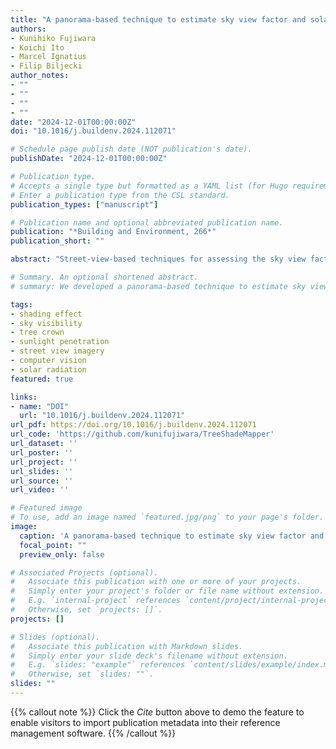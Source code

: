 ```yaml
---
title: "A panorama-based technique to estimate sky view factor and solar irradiance considering transmittance of tree canopies"
authors:
- Kunihiko Fujiwara
- Koichi Ito
- Marcel Ignatius
- Filip Biljecki
author_notes:
- ""
- ""
- ""
- ""
date: "2024-12-01T00:00:00Z"
doi: "10.1016/j.buildenv.2024.112071"

# Schedule page publish date (NOT publication's date).
publishDate: "2024-12-01T00:00:00Z"

# Publication type.
# Accepts a single type but formatted as a YAML list (for Hugo requirements).
# Enter a publication type from the CSL standard.
publication_types: ["manuscript"]

# Publication name and optional abbreviated publication name.
publication: "*Building and Environment, 266*"
publication_short: ""

abstract: "Street-view-based techniques for assessing the sky view factor (SVF) and solar irradiance under trees are gaining attention as tools for evaluating trees as nature-based solutions to mitigate urban heat risks. Although these metrics significantly depend on the morphology of trees and resulting canopy transmittance, an existing approach, termed the Solid Canopy Method (SCM), assumes zero transmission and has not accounted for these variations. This paper advances the computation of both metrics, improving their accuracy and application --- we developed the Transmissive Canopy Method (TCM), a panorama-based approach that integrates semantic segmentation and binarization to evaluate SVF and solar irradiance while accounting for transmittance of tree canopies. Using a study area on a university campus in Singapore, we collected data on solar irradiance and 360° imagery to validate our method. The results indicated improved accuracy with MAE, RMSE, and R$^2$ values of 77.8 Wm$^{-2}$, 105.0 Wm$^{-2}$ and 0.90, respectively --- significantly outperforming the SCM. We showcased two use cases of our method: (1) high-resolution mapping of SVF and solar irradiance in a field with trees, and (2) walking route optimization considering sunlight exposure. Our findings highlight the strong capability of our TCM to evaluate the effects of trees in mitigating urban heat more accurately than the existing method. Additionally, the TCM has potential applications in urban planning and management, enabling strategic tree planting prioritizing areas lacking sufficient shading and developing tools for optimizing walking routes to minimize sunlight exposure."

# Summary. An optional shortened abstract.
# summary: We developed a panorama-based technique to estimate sky view factor and solar irradiance that accounts for tree canopy transmittance, significantly improving accuracy over existing methods.

tags:
- shading effect
- sky visibility
- tree crown
- sunlight penetration
- street view imagery
- computer vision
- solar radiation
featured: true

links:
- name: "DOI"
  url: "10.1016/j.buildenv.2024.112071"
url_pdf: https://doi.org/10.1016/j.buildenv.2024.112071
url_code: 'https://github.com/kunifujiwara/TreeShadeMapper'
url_dataset: ''
url_poster: ''
url_project: ''
url_slides: ''
url_source: ''
url_video: ''

# Featured image
# To use, add an image named `featured.jpg/png` to your page's folder. 
image:
  caption: 'A panorama-based technique to estimate sky view factor and solar irradiance'
  focal_point: ""
  preview_only: false

# Associated Projects (optional).
#   Associate this publication with one or more of your projects.
#   Simply enter your project's folder or file name without extension.
#   E.g. `internal-project` references `content/project/internal-project/index.md`.
#   Otherwise, set `projects: []`.
projects: []

# Slides (optional).
#   Associate this publication with Markdown slides.
#   Simply enter your slide deck's filename without extension.
#   E.g. `slides: "example"` references `content/slides/example/index.md`.
#   Otherwise, set `slides: ""`.
slides: ""
---
```


{{% callout note %}}
Click the *Cite* button above to demo the feature to enable visitors to import publication metadata into their reference management software.
{{% /callout %}}

<!-- ## Highlights

- Advancing estimation of sky view factor and solar irradiance using panoramic imagery.
- Detecting shading objects based on semantic segmentation of street-level panoramas.
- Estimating transmittance of tree canopies using image binarization.
- Solar irradiance estimated with MAE of 77.8 Wm$^{-2}$, RMSE of 105.0 Wm$^{-2}$, and R$^2$ of 0.90.
- Demonstration of high-resolution mapping and walking route optimization. -->

<!-- ## Overview

This research introduces the Transmissive Canopy Method (TCM), a novel panorama-based approach that integrates semantic segmentation and binarization to evaluate sky view factor and solar irradiance while accounting for transmittance of tree canopies. Our method significantly outperforms existing approaches and demonstrates potential applications in urban planning and heat risk management. -->
